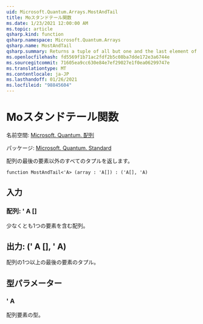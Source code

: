 ```yaml
---
uid: Microsoft.Quantum.Arrays.MostAndTail
title: Moスタンドテール関数
ms.date: 1/23/2021 12:00:00 AM
ms.topic: article
qsharp.kind: function
qsharp.namespace: Microsoft.Quantum.Arrays
qsharp.name: MostAndTail
qsharp.summary: Returns a tuple of all but one and the last element of the array.
ms.openlocfilehash: fd5569f1b71ac2fdf2b5c08ba7dde172e3a6744e
ms.sourcegitcommit: 71605ea9cc630e84e7ef29027e1f0ea06299747e
ms.translationtype: MT
ms.contentlocale: ja-JP
ms.lasthandoff: 01/26/2021
ms.locfileid: "98845604"
---
```

# <a name="mostandtail-function"></a>Moスタンドテール関数

名前空間: [Microsoft. Quantum. 配列](xref:Microsoft.Quantum.Arrays)

パッケージ: [Microsoft. Quantum. Standard](https://nuget.org/packages/Microsoft.Quantum.Standard)


配列の最後の要素以外のすべてのタプルを返します。

```qsharp
function MostAndTail<'A> (array : 'A[]) : ('A[], 'A)
```


## <a name="input"></a>入力

### <a name="array--a"></a>配列: ' A []

少なくとも1つの要素を含む配列。



## <a name="output--aa"></a>出力: (' A [], ' A)

配列の1つ以上の最後の要素のタプル。

## <a name="type-parameters"></a>型パラメーター

### <a name="a"></a>' A

配列要素の型。
